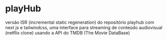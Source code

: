 # playHub

versão ISR (incremental static regeneration) do repositório playhub com next js e tailwindcss, uma interface para streaming de conteúdo audiovisual (netflix clone) usando a API do TMDB (The Movie DataBase)
